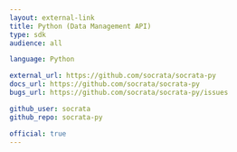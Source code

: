 ```yaml
---
layout: external-link
title: Python (Data Management API)
type: sdk
audience: all

language: Python

external_url: https://github.com/socrata/socrata-py
docs_url: https://github.com/socrata/socrata-py
bugs_url: https://github.com/socrata/socrata-py/issues

github_user: socrata
github_repo: socrata-py

official: true
---
```

